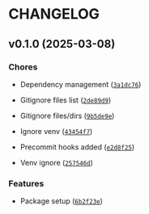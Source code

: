 # CHANGELOG


## v0.1.0 (2025-03-08)

### Chores

- Dependency management
  ([`3a1dc76`](https://github.com/Saharsh1005/openvision/commit/3a1dc76c18fa6d749681e80e5f35cabb0ca84386))

- Gitignore files list
  ([`2de89d9`](https://github.com/Saharsh1005/openvision/commit/2de89d96f89887a9c3500f310553ec78efc11bf7))

- Gitignore files/dirs
  ([`9b5de9e`](https://github.com/Saharsh1005/openvision/commit/9b5de9ea3db222d3e5e10407d4d8ce9f7002aea1))

- Ignore venv
  ([`43454f7`](https://github.com/Saharsh1005/openvision/commit/43454f720aacb776197ca751944079ec0ea3889c))

- Precommit hooks added
  ([`e2d8f25`](https://github.com/Saharsh1005/openvision/commit/e2d8f25ec4e5fb1298cc8f97ff5e86b42ce0b32f))

- Venv ignore
  ([`257546d`](https://github.com/Saharsh1005/openvision/commit/257546d3444067ecf0fcb3ad6fb8b6d8784e5d34))

### Features

- Package setup
  ([`6b2f23e`](https://github.com/Saharsh1005/openvision/commit/6b2f23e0e2a90bf9365947e3ddcc221ca11b4016))
